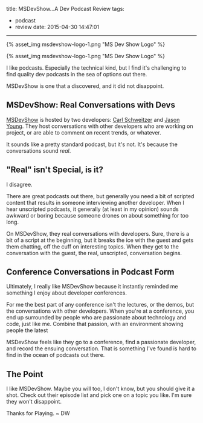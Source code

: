 title: MSDevShow...A Dev Podcast Review
tags:
  - podcast
  - review
date: 2015-04-30 14:47:01
---
{% asset_img msdevshow-logo-1.png &quot;MS Dev Show Logo&quot; %}
<!-- more -->

{% asset_img msdevshow-logo-1.png "MS Dev Show Logo" %}

I like podcasts. Especially the technical kind, but I find it's challenging to find quality dev podcasts in the sea of options out there.

MSDevShow is one that a discovered, and it did not disappoint.

## MSDevShow: Real Conversations with Devs

[MSDevShow](http://) is hosted by two developers: [Carl Schweitzer](https://twitter.com/carlschweitzer) and [Jason Young](https://twitter.com/ytechie). They host conversations with other developers who are working on project, or are able to comment on recent trends, or whatever.

It sounds like a pretty standard podcast, but it's not. It's because the conversations sound _real_.

## "Real" isn't Special, is it?

I disagree.

There are great podcasts out there, but generally you need a bit of scripted content that results in someone interviewing another developer. When I hear unscripted podcasts, it generally (at least in my opinion) sounds awkward or boring because someone drones on about something for too long.

On MSDevShow, they real conversations with developers. Sure, there is a bit of a script at the beginning, but it breaks the ice with the guest and gets them chatting, off the cuff on interesting topics. When they get to the conversation with the guest, the real, unscripted, conversation begins.

## Conference Conversations in Podcast Form

Ultimately, I really like MSDevShow because it instantly reminded me something I enjoy about developer conferences. 

For me the best part of any conference isn't the lectures, or the demos, but the conversations with other developers. When you're at a conference, you end up surrounded by people who are passionate about technology and code, just like me. Combine that passion, with an environment showing people the latest

MSDevShow feels like they go to a conference, find a passionate developer, and record the ensuing conversation. That is something I've found is hard to find in the ocean of podcasts out there.

## The Point

I like MSDevShow. Maybe you will too, I don't know, but you should give it a shot. Check out their episode list and pick one on a topic you like. I'm sure they won't disappoint.

Thanks for Playing. ~ DW
